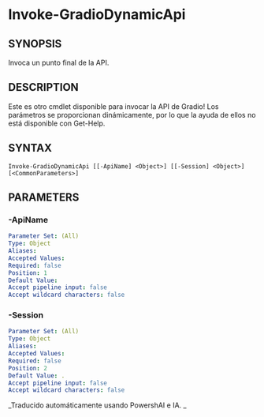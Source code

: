 ﻿---
external help file: powershai-help.xml
schema: 2.0.0
powershai: true
---

# Invoke-GradioDynamicApi

## SYNOPSIS <!--!= @#Synop !-->
Invoca un punto final de la API.

## DESCRIPTION <!--!= @#Desc !-->
Este es otro cmdlet disponible para invocar la API de Gradio!
Los parámetros se proporcionan dinámicamente, por lo que la ayuda de ellos no está disponible con Get-Help.

## SYNTAX <!--!= @#Syntax !-->

```
Invoke-GradioDynamicApi [[-ApiName] <Object>] [[-Session] <Object>] [<CommonParameters>]
```

## PARAMETERS <!--!= @#Params !-->

### -ApiName

```yml
Parameter Set: (All)
Type: Object
Aliases: 
Accepted Values: 
Required: false
Position: 1
Default Value: 
Accept pipeline input: false
Accept wildcard characters: false
```

### -Session

```yml
Parameter Set: (All)
Type: Object
Aliases: 
Accepted Values: 
Required: false
Position: 2
Default Value: .
Accept pipeline input: false
Accept wildcard characters: false
```



<!--PowershaiAiDocBlockStart-->
_Traducido automáticamente usando PowershAI e IA. 
_
<!--PowershaiAiDocBlockEnd-->
